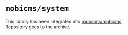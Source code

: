 # `mobicms/system`

This library has been integrated into [mobicms/mobicms](https://github.com/mobicms/mobicms).  
Repository goes to the archive.
